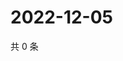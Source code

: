 # 2022-12-05

共 0 条

<!-- BEGIN WEIBO -->
<!-- 最后更新时间 Mon Dec 05 2022 12:18:21 GMT+0800 (China Standard Time) -->

<!-- END WEIBO -->
